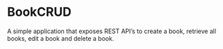 # BookCRUD
A simple application that exposes REST API’s to create a book, retrieve all books, edit a book and delete a book. 
